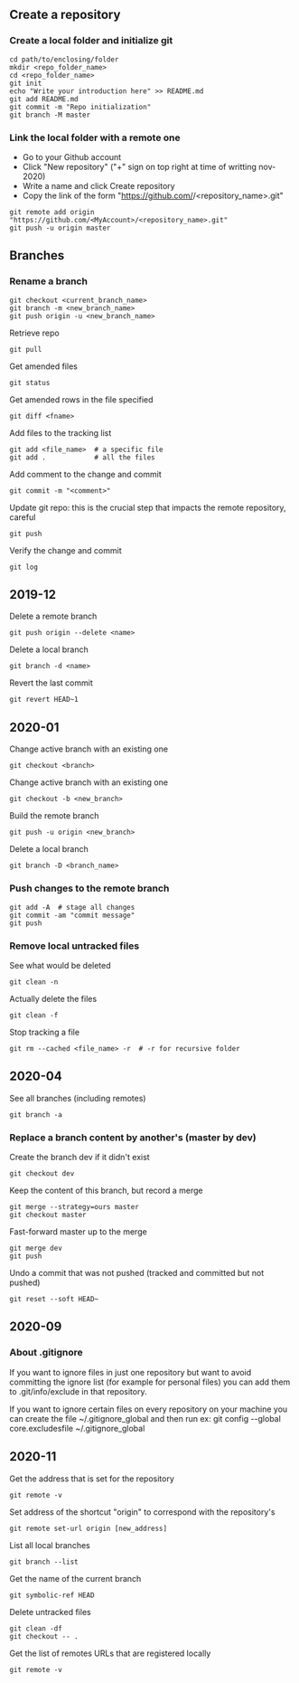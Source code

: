 ## Create a repository

### Create a local folder and initialize git
```
cd path/to/enclosing/folder
mkdir <repo_folder_name>
cd <repo_folder_name>
git init
echo "Write your introduction here" >> README.md
git add README.md
git commit -m "Repo initialization"
git branch -M master
```

### Link the local folder with a remote one
- Go to your Github account
- Click "New repository" ("+" sign on top right at time of writting nov-2020)
- Write a name and click Create repository
- Copy the link of the form "https://github.com/<MyAccount>/<repository_name>.git"

```
git remote add origin "https://github.com/<MyAccount>/<repository_name>.git"
git push -u origin master
```

## Branches
### Rename a branch
```
git checkout <current_branch_name>
git branch -m <new_branch_name>
git push origin -u <new_branch_name>
```

Retrieve repo
```
git pull  
```

Get amended files
```
git status
```

Get amended rows in the file specified
```
git diff <fname>
```

Add files to the tracking list
```
git add <file_name>  # a specific file
git add .            # all the files
```

Add comment to the change and commit
```
git commit -m "<comment>"
```

Update git repo: this is the crucial step that impacts the remote repository, careful
```
git push
```

Verify the change and commit
```
git log
```


## 2019-12
Delete a remote branch
```
git push origin --delete <name>
```

Delete a local branch
```
git branch -d <name>
```

Revert the last commit
```
git revert HEAD~1
```

## 2020-01
Change active branch with an existing one
```
git checkout <branch>
```

Change active branch with an existing one
```
git checkout -b <new_branch>
```

Build the remote branch
```
git push -u origin <new_branch>
```

Delete a local branch
```
git branch -D <branch_name>
```

### Push changes to the remote branch
```
git add -A  # stage all changes
git commit -am "commit message"
git push
```

### Remove local untracked files
See what would be deleted
```
git clean -n
```

Actually delete the files
```
git clean -f
```

Stop tracking a file
```
git rm --cached <file_name> -r  # -r for recursive folder
```


## 2020-04
See all branches (including remotes)
```
git branch -a
```

### Replace a branch content by another's (master by dev)
Create the branch dev if it didn't exist
```
git checkout dev  
```

Keep the content of this branch, but record a merge
```
git merge --strategy=ours master
git checkout master
```

Fast-forward master up to the merge
```
git merge dev
git push
```

Undo a commit that was not pushed (tracked and committed but not pushed)
```
git reset --soft HEAD~
```

## 2020-09
### About .gitignore

If you want to ignore files in just one repository but want to avoid committing the ignore list (for example for personal files) you can add them to .git/info/exclude in that repository.

If you want to ignore certain files on every repository on your machine you can create the file ~/.gitignore_global and then run
ex: git config --global core.excludesfile ~/.gitignore_global

## 2020-11
Get the address that is set for the repository
```
git remote -v
```
Set address of the shortcut "origin" to correspond with the repository's
```
git remote set-url origin [new_address]
```
List all local branches
```
git branch --list
```

Get the name of the current branch
```
git symbolic-ref HEAD
```

Delete untracked files
```
git clean -df  
git checkout -- .
```

Get the list of remotes URLs that are registered locally
```
git remote -v
```
